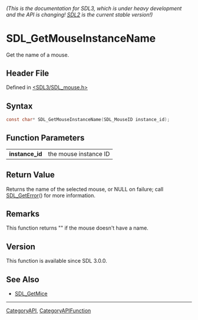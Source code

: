 ###### (This is the documentation for SDL3, which is under heavy development and the API is changing! [SDL2](https://wiki.libsdl.org/SDL2/) is the current stable version!)
# SDL_GetMouseInstanceName

Get the name of a mouse.

## Header File

Defined in [<SDL3/SDL_mouse.h>](https://github.com/libsdl-org/SDL/blob/main/include/SDL3/SDL_mouse.h)

## Syntax

```c
const char* SDL_GetMouseInstanceName(SDL_MouseID instance_id);

```

## Function Parameters

|                     |                       |
| ------------------- | --------------------- |
| **instance_id**     | the mouse instance ID |

## Return Value

Returns the name of the selected mouse, or NULL on failure; call
[SDL_GetError](SDL_GetError)() for more information.

## Remarks

This function returns "" if the mouse doesn't have a name.

## Version

This function is available since SDL 3.0.0.

## See Also

* [SDL_GetMice](SDL_GetMice)

----
[CategoryAPI](CategoryAPI), [CategoryAPIFunction](CategoryAPIFunction)

